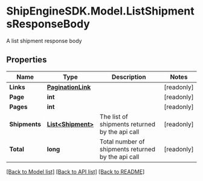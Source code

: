 # ShipEngineSDK.Model.ListShipmentsResponseBody
A list shipment response body

## Properties

Name | Type | Description | Notes
------------ | ------------- | ------------- | -------------
**Links** | [**PaginationLink**](PaginationLink.md) |  | [readonly] 
**Page** | **int** |  | [readonly] 
**Pages** | **int** |  | [readonly] 
**Shipments** | [**List&lt;Shipment&gt;**](Shipment.md) | The list of shipments returned by the api call | [readonly] 
**Total** | **long** | Total number of shipments returned by the api call | [readonly] 

[[Back to Model list]](../../README.md#documentation-for-models) [[Back to API list]](../../README.md#documentation-for-api-endpoints) [[Back to README]](../../README.md)

